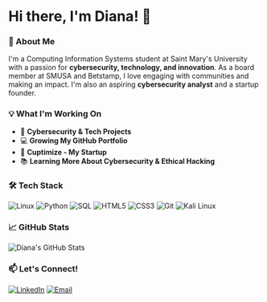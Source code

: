 # Hi there, I'm Diana! 👋

### 🌟 About Me
I'm a Computing Information Systems student at Saint Mary's University with a passion for **cybersecurity, technology, and innovation**. As a board member at SMUSA and Betstamp, I love engaging with communities and making an impact. I'm also an aspiring **cybersecurity analyst** and a startup founder.

### 💡 What I'm Working On
- 📌 **Cybersecurity & Tech Projects**
- 💻 **Growing My GitHub Portfolio**
- 🚀 **Cuptimize - My Startup**
- 📚 **Learning More About Cybersecurity & Ethical Hacking**

### 🛠️ Tech Stack
![Linux](https://img.shields.io/badge/Linux-FCC624?style=flat-square&logo=linux&logoColor=black)
![Python](https://img.shields.io/badge/Python-3776AB?style=flat-square&logo=python&logoColor=white)
![SQL](https://img.shields.io/badge/SQL-4479A1?style=flat-square&logo=mysql&logoColor=white)
![HTML5](https://img.shields.io/badge/HTML5-E34F26?style=flat-square&logo=html5&logoColor=white)
![CSS3](https://img.shields.io/badge/CSS3-1572B6?style=flat-square&logo=css3&logoColor=white)
![Git](https://img.shields.io/badge/Git-F05032?style=flat-square&logo=git&logoColor=white)
![Kali Linux](https://img.shields.io/badge/Kali_Linux-557C94?style=flat-square&logo=kalilinux&logoColor=white)

### 📈 GitHub Stats
![Diana's GitHub Stats](https://github-readme-stats.vercel.app/api?username=Diana-Iwuji&show_icons=true&theme=radical)

### 📫 Let's Connect!
[![LinkedIn](https://img.shields.io/badge/LinkedIn-DianaIwuji-blue?style=flat-square&logo=linkedin)](https://www.linkedin.com/in/diana-iwuji/)
[![Email](https://img.shields.io/badge/Email-iwujidiana@gmail.com-red?style=flat-square&logo=gmail)](mailto:iwujidiana@gmail.com)
